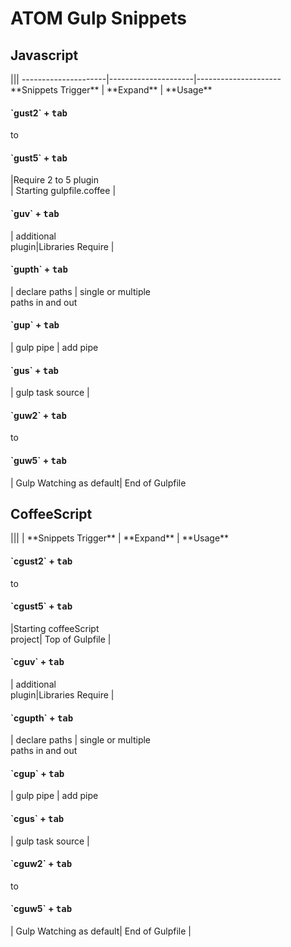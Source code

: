 # ATOM  Gulp Snippets
<h2>Javascript</h2>|||
---------------------|---------------------|---------------------
 **Snippets Trigger** | **Expand** | **Usage**
<h4>`gust2` + <kbd>tab</kbd><br></h4> to <br><h4>`gust5` + <kbd>tab</kbd></h4> |Require 2 to 5 plugin<br>| Starting gulpfile.coffee
|
<h4>`guv` + <kbd>tab</kbd></h4>| additional<br> plugin|Libraries Require
|
<h4>`gupth` + <kbd>tab</kbd></h4>| declare paths | single or multiple<br> paths in and out
<h4>`gup` + <kbd>tab</kbd></h4>| gulp pipe | add pipe
<h4>`gus` + <kbd>tab</kbd></h4>| gulp task source |
<h4>`guw2` + <kbd>tab</kbd><br></h4> to <br><h4>`guw5` + <kbd>tab</kbd></h4>| Gulp Watching as default| End of Gulpfile
<h2>CoffeeScript</h2>|||
|
 **Snippets Trigger** | **Expand** | **Usage**
<h4>`cgust2` + <kbd>tab</kbd><br></h4> to <br><h4>`cgust5` + <kbd>tab</kbd></h4> |Starting coffeeScript<br>project| Top of Gulpfile
|
<h4>`cguv` + <kbd>tab</kbd></h4>| additional<br> plugin|Libraries Require
|
<h4>`cgupth` + <kbd>tab</kbd></h4>| declare paths | single or multiple<br> paths in and out
<h4>`cgup` + <kbd>tab</kbd></h4>| gulp pipe | add pipe
<h4>`cgus` + <kbd>tab</kbd></h4>| gulp task source |
<h4>`cguw2` + <kbd>tab</kbd><br></h4> to <br><h4>`cguw5` + <kbd>tab</kbd></h4>| Gulp Watching as default| End of Gulpfile
|
